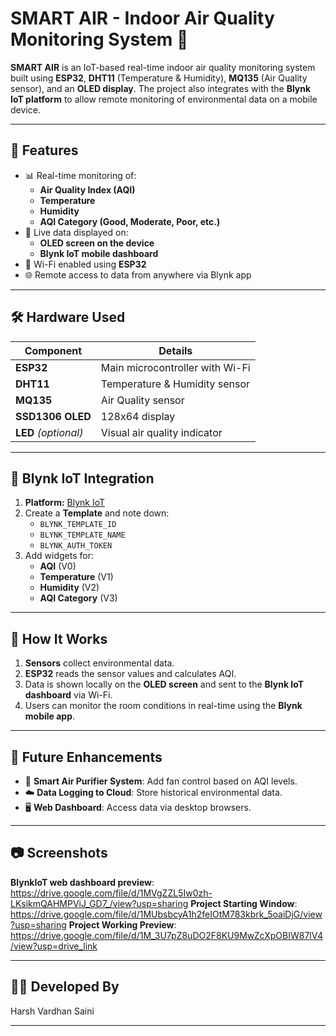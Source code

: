 # SMART AIR - Indoor Air Quality Monitoring System 🌱

**SMART AIR** is an IoT-based real-time indoor air quality monitoring system built using **ESP32**, **DHT11** (Temperature & Humidity), **MQ135** (Air Quality sensor), and an **OLED display**. The project also integrates with the **Blynk IoT platform** to allow remote monitoring of environmental data on a mobile device.

---

## 🚀 Features

- 📊 Real-time monitoring of:
  - **Air Quality Index (AQI)**
  - **Temperature**
  - **Humidity**
  - **AQI Category (Good, Moderate, Poor, etc.)**
- 📱 Live data displayed on:
  - **OLED screen on the device**
  - **Blynk IoT mobile dashboard**
- 🔗 Wi-Fi enabled using **ESP32**
- 🌐 Remote access to data from anywhere via Blynk app

---

## 🛠 Hardware Used

| Component | Details |
|-----------|---------|
| **ESP32** | Main microcontroller with Wi-Fi |
| **DHT11** | Temperature & Humidity sensor |
| **MQ135** | Air Quality sensor |
| **SSD1306 OLED** | 128x64 display |
| **LED** *(optional)* | Visual air quality indicator |

---

## 📲 Blynk IoT Integration

1. **Platform:** [Blynk IoT](https://blynk.cloud)
2. Create a **Template** and note down:
   - `BLYNK_TEMPLATE_ID`
   - `BLYNK_TEMPLATE_NAME`
   - `BLYNK_AUTH_TOKEN`
3. Add widgets for:
   - **AQI** (V0)
   - **Temperature** (V1)
   - **Humidity** (V2)
   - **AQI Category** (V3)

---

## 🔧 How It Works

1. **Sensors** collect environmental data.
2. **ESP32** reads the sensor values and calculates AQI.
3. Data is shown locally on the **OLED screen** and sent to the **Blynk IoT dashboard** via Wi-Fi.
4. Users can monitor the room conditions in real-time using the **Blynk mobile app**.

---

## 📌 Future Enhancements

- 💨 **Smart Air Purifier System**: Add fan control based on AQI levels.
- ☁️ **Data Logging to Cloud**: Store historical environmental data.
- 🖥️ **Web Dashboard**: Access data via desktop browsers.

---

## 📷 Screenshots

**BlynkIoT web dashboard preview**: https://drive.google.com/file/d/1MVgZZL5Iw0zh-LKsikmQAHMPViJ_GD7_/view?usp=sharing
**Project Starting Window**: https://drive.google.com/file/d/1MUbsbcyA1h2feIOtM783kbrk_5oaiDjG/view?usp=sharing
**Project Working Preview**: https://drive.google.com/file/d/1M_3U7pZ8uDO2F8KU9MwZcXpOBIW87lV4/view?usp=drive_link

---

## 👨‍💻 Developed By

Harsh Vardhan Saini

---

